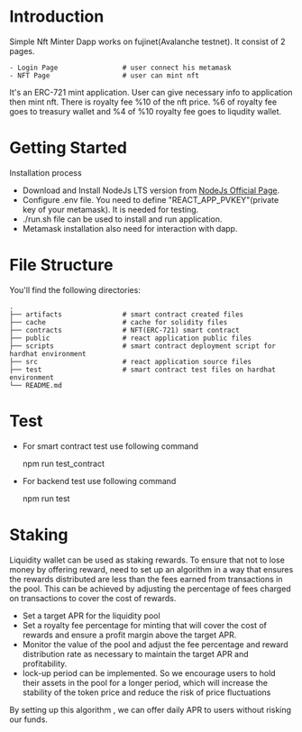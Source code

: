 # Introduction

Simple Nft Minter Dapp works on fujinet(Avalanche testnet). It consist of 2 pages. 

```
- Login Page                # user connect his metamask
- NFT Page                  # user can mint nft
```

It's an ERC-721 mint application. User can give necessary info to application then mint nft. There is royalty fee %10 of the nft price. %6 of royalty fee goes to treasury wallet and %4 of %10 royalty fee goes to liqudity wallet.


# Getting Started

 Installation process

   - Download and Install NodeJs LTS version from [NodeJs Official Page](https://nodejs.org/en/download/).
   - Configure .env file. You need to define "REACT_APP_PVKEY"(private key of your metamask). It is needed for testing.
   - ./run.sh file can be used to install and run application.
   -  Metamask installation also need for interaction with dapp.
    

# File Structure

You'll find the following directories:
 
```
.
├── artifacts               # smart contract created files 
├── cache                   # cache for solidity files
├── contracts               # NFT(ERC-721) smart contract
├── public                  # react application public files
├── scripts                 # smart contract deployment script for hardhat environment
├── src                     # react application source files
├── test                    # smart contract test files on hardhat environment
└── README.md

```

# Test

- For smart contract test use following command

   npm run test_contract 

- For backend test use following command

   npm run test


# Staking

Liquidity wallet can be used as staking rewards. To ensure that not to lose money by offering reward, need to set up an algorithm  in a way that ensures the rewards distributed are less than the fees earned from transactions in the pool. This can be achieved by adjusting the percentage of fees charged on transactions to cover the cost of rewards.

- Set a target APR for the liquidity pool
- Set a royalty fee percentage for minting that will cover the cost of rewards and ensure a profit margin above the target APR.
- Monitor the value of the pool and adjust the fee percentage and reward distribution rate as necessary to maintain the target APR and profitability.
- lock-up period can be implemented. So we encourage users to hold their assets  in the pool for a longer period, which will increase the stability of the token price and reduce the risk of price fluctuations


By setting up this algorithm , we can offer daily APR to users without risking our funds.
